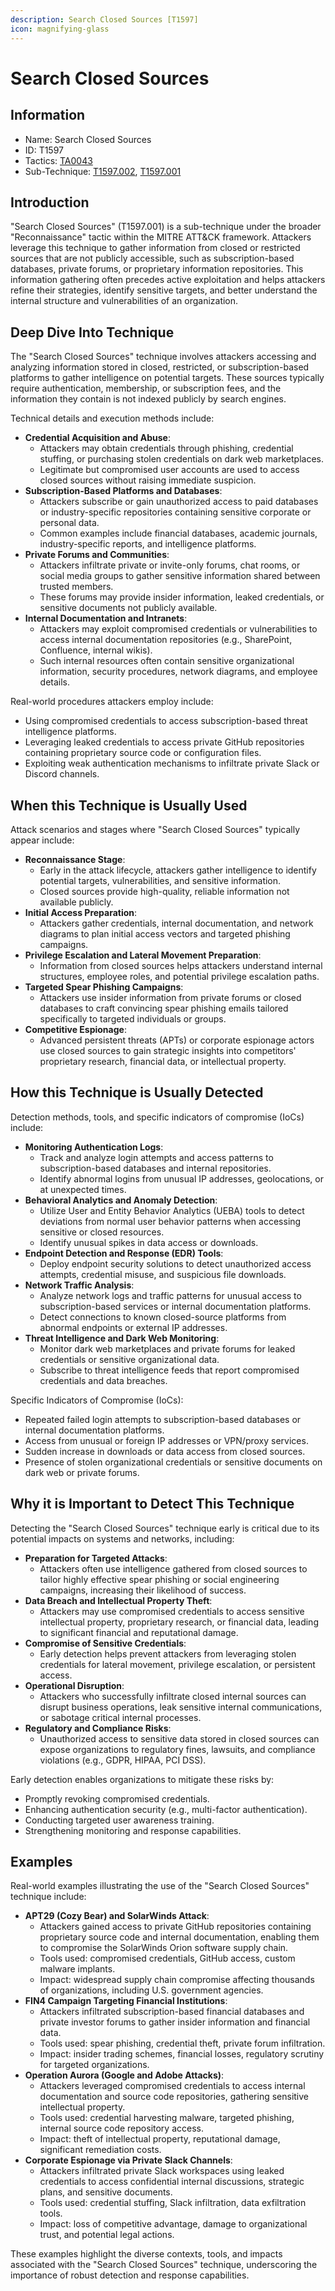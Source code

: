 ```yaml
---
description: Search Closed Sources [T1597]
icon: magnifying-glass
---
```


# Search Closed Sources

## Information

* Name: Search Closed Sources
* ID: T1597
* Tactics: [TA0043](../)
* Sub-Technique: [T1597.002](t1597.002.md), [T1597.001](t1597.001.md)

## Introduction

"Search Closed Sources" (T1597.001) is a sub-technique under the broader "Reconnaissance" tactic within the MITRE ATT\&CK framework. Attackers leverage this technique to gather information from closed or restricted sources that are not publicly accessible, such as subscription-based databases, private forums, or proprietary information repositories. This information gathering often precedes active exploitation and helps attackers refine their strategies, identify sensitive targets, and better understand the internal structure and vulnerabilities of an organization.

## Deep Dive Into Technique

The "Search Closed Sources" technique involves attackers accessing and analyzing information stored in closed, restricted, or subscription-based platforms to gather intelligence on potential targets. These sources typically require authentication, membership, or subscription fees, and the information they contain is not indexed publicly by search engines.

Technical details and execution methods include:

* **Credential Acquisition and Abuse**:
  * Attackers may obtain credentials through phishing, credential stuffing, or purchasing stolen credentials on dark web marketplaces.
  * Legitimate but compromised user accounts are used to access closed sources without raising immediate suspicion.
* **Subscription-Based Platforms and Databases**:
  * Attackers subscribe or gain unauthorized access to paid databases or industry-specific repositories containing sensitive corporate or personal data.
  * Common examples include financial databases, academic journals, industry-specific reports, and intelligence platforms.
* **Private Forums and Communities**:
  * Attackers infiltrate private or invite-only forums, chat rooms, or social media groups to gather sensitive information shared between trusted members.
  * These forums may provide insider information, leaked credentials, or sensitive documents not publicly available.
* **Internal Documentation and Intranets**:
  * Attackers may exploit compromised credentials or vulnerabilities to access internal documentation repositories (e.g., SharePoint, Confluence, internal wikis).
  * Such internal resources often contain sensitive organizational information, security procedures, network diagrams, and employee details.

Real-world procedures attackers employ include:

* Using compromised credentials to access subscription-based threat intelligence platforms.
* Leveraging leaked credentials to access private GitHub repositories containing proprietary source code or configuration files.
* Exploiting weak authentication mechanisms to infiltrate private Slack or Discord channels.

## When this Technique is Usually Used

Attack scenarios and stages where "Search Closed Sources" typically appear include:

* **Reconnaissance Stage**:
  * Early in the attack lifecycle, attackers gather intelligence to identify potential targets, vulnerabilities, and sensitive information.
  * Closed sources provide high-quality, reliable information not available publicly.
* **Initial Access Preparation**:
  * Attackers gather credentials, internal documentation, and network diagrams to plan initial access vectors and targeted phishing campaigns.
* **Privilege Escalation and Lateral Movement Preparation**:
  * Information from closed sources helps attackers understand internal structures, employee roles, and potential privilege escalation paths.
* **Targeted Spear Phishing Campaigns**:
  * Attackers use insider information from private forums or closed databases to craft convincing spear phishing emails tailored specifically to targeted individuals or groups.
* **Competitive Espionage**:
  * Advanced persistent threats (APTs) or corporate espionage actors use closed sources to gain strategic insights into competitors' proprietary research, financial data, or intellectual property.

## How this Technique is Usually Detected

Detection methods, tools, and specific indicators of compromise (IoCs) include:

* **Monitoring Authentication Logs**:
  * Track and analyze login attempts and access patterns to subscription-based databases and internal repositories.
  * Identify abnormal logins from unusual IP addresses, geolocations, or at unexpected times.
* **Behavioral Analytics and Anomaly Detection**:
  * Utilize User and Entity Behavior Analytics (UEBA) tools to detect deviations from normal user behavior patterns when accessing sensitive or closed resources.
  * Identify unusual spikes in data access or downloads.
* **Endpoint Detection and Response (EDR) Tools**:
  * Deploy endpoint security solutions to detect unauthorized access attempts, credential misuse, and suspicious file downloads.
* **Network Traffic Analysis**:
  * Analyze network logs and traffic patterns for unusual access to subscription-based services or internal documentation platforms.
  * Detect connections to known closed-source platforms from abnormal endpoints or external IP addresses.
* **Threat Intelligence and Dark Web Monitoring**:
  * Monitor dark web marketplaces and private forums for leaked credentials or sensitive organizational data.
  * Subscribe to threat intelligence feeds that report compromised credentials and data breaches.

Specific Indicators of Compromise (IoCs):

* Repeated failed login attempts to subscription-based databases or internal documentation platforms.
* Access from unusual or foreign IP addresses or VPN/proxy services.
* Sudden increase in downloads or data access from closed sources.
* Presence of stolen organizational credentials or sensitive documents on dark web or private forums.

## Why it is Important to Detect This Technique

Detecting the "Search Closed Sources" technique early is critical due to its potential impacts on systems and networks, including:

* **Preparation for Targeted Attacks**:
  * Attackers often use intelligence gathered from closed sources to tailor highly effective spear phishing or social engineering campaigns, increasing their likelihood of success.
* **Data Breach and Intellectual Property Theft**:
  * Attackers may use compromised credentials to access sensitive intellectual property, proprietary research, or financial data, leading to significant financial and reputational damage.
* **Compromise of Sensitive Credentials**:
  * Early detection helps prevent attackers from leveraging stolen credentials for lateral movement, privilege escalation, or persistent access.
* **Operational Disruption**:
  * Attackers who successfully infiltrate closed internal sources can disrupt business operations, leak sensitive internal communications, or sabotage critical internal processes.
* **Regulatory and Compliance Risks**:
  * Unauthorized access to sensitive data stored in closed sources can expose organizations to regulatory fines, lawsuits, and compliance violations (e.g., GDPR, HIPAA, PCI DSS).

Early detection enables organizations to mitigate these risks by:

* Promptly revoking compromised credentials.
* Enhancing authentication security (e.g., multi-factor authentication).
* Conducting targeted user awareness training.
* Strengthening monitoring and response capabilities.

## Examples

Real-world examples illustrating the use of the "Search Closed Sources" technique include:

* **APT29 (Cozy Bear) and SolarWinds Attack**:
  * Attackers gained access to private GitHub repositories containing proprietary source code and internal documentation, enabling them to compromise the SolarWinds Orion software supply chain.
  * Tools used: compromised credentials, GitHub access, custom malware implants.
  * Impact: widespread supply chain compromise affecting thousands of organizations, including U.S. government agencies.
* **FIN4 Campaign Targeting Financial Institutions**:
  * Attackers infiltrated subscription-based financial databases and private investor forums to gather insider information and financial data.
  * Tools used: spear phishing, credential theft, private forum infiltration.
  * Impact: insider trading schemes, financial losses, regulatory scrutiny for targeted organizations.
* **Operation Aurora (Google and Adobe Attacks)**:
  * Attackers leveraged compromised credentials to access internal documentation and source code repositories, gathering sensitive intellectual property.
  * Tools used: credential harvesting malware, targeted phishing, internal source code repository access.
  * Impact: theft of intellectual property, reputational damage, significant remediation costs.
* **Corporate Espionage via Private Slack Channels**:
  * Attackers infiltrated private Slack workspaces using leaked credentials to access confidential internal discussions, strategic plans, and sensitive documents.
  * Tools used: credential stuffing, Slack infiltration, data exfiltration tools.
  * Impact: loss of competitive advantage, damage to organizational trust, and potential legal actions.

These examples highlight the diverse contexts, tools, and impacts associated with the "Search Closed Sources" technique, underscoring the importance of robust detection and response capabilities.

